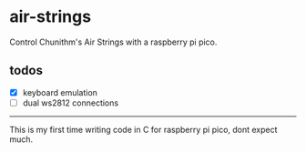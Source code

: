 # air-strings
Control Chunithm's Air Strings with a raspberry pi pico.

## todos

* [x] keyboard emulation
* [ ] dual ws2812 connections

---

This is my first time writing code in C for raspberry pi pico, dont expect much.
